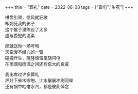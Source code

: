 +++
title = "葬礼"
date = 2022-08-08
tags = ["雷电","生死"]
+++

棋盘引颈，信风就狂歌<br>
却刺死我的影子<br>
这个屋子里陈设了太多<br>
虚与委蛇的温柔<br>

那就送你一场号啕<br>
天空漫不经心的一瞥<br>
碰撞伴生，隆隆惊雷尾随闪电<br>
在雨滴和雨滴之间还有偌大的哀戚<br>

我出席过许多葬礼<br>
炉灶下柴木噼啪、江水屡屡冲刷河岸<br>
还有锅中咕噜水汽，都是彼此悼念<br>